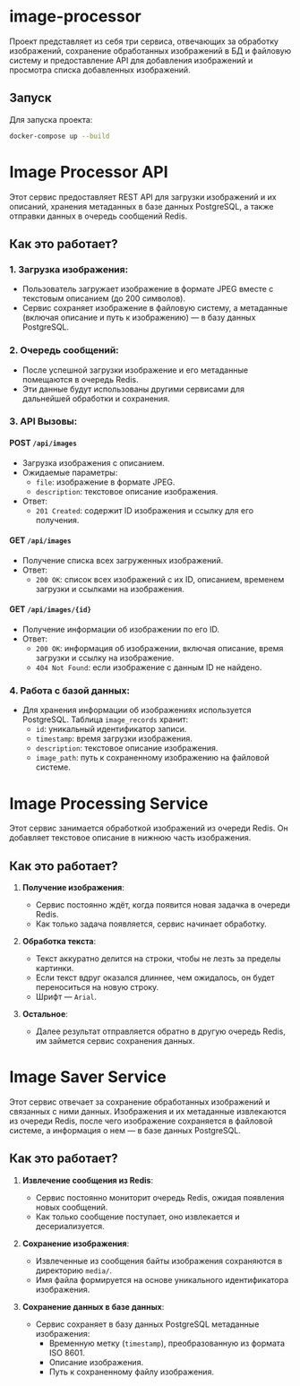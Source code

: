 # image-processor
Проект представляет из себя три сервиса, отвечающих за обработку изображений, сохранение обработанных изображений в БД и файловую систему и предоставление API для добавления изображений и просмотра списка добавленных изображений.

## Запуск
Для запуска проекта:
```bash
docker-compose up --build
```

# Image Processor API

Этот сервис предоставляет REST API для загрузки изображений и их описаний, хранения метаданных в базе данных PostgreSQL, а также отправки данных в очередь сообщений Redis.

## Как это работает?

### 1. **Загрузка изображения**:
   - Пользователь загружает изображение в формате JPEG вместе с текстовым описанием (до 200 символов).
   - Сервис сохраняет изображение в файловую систему, а метаданные (включая описание и путь к изображению) — в базу данных PostgreSQL.

### 2. **Очередь сообщений**:
   - После успешной загрузки изображение и его метаданные помещаются в очередь Redis.
   - Эти данные будут использованы другими сервисами для дальнейшей обработки и сохранения.

### 3. **API Вызовы**:

#### POST `/api/images`
   - Загрузка изображения с описанием.
   - Ожидаемые параметры:
     - `file`: изображение в формате JPEG.
     - `description`: текстовое описание изображения.
   - Ответ:
     - `201 Created`: содержит ID изображения и ссылку для его получения.

#### GET `/api/images`
   - Получение списка всех загруженных изображений.
   - Ответ:
     - `200 OK`: список всех изображений с их ID, описанием, временем загрузки и ссылками на изображения.

#### GET `/api/images/{id}`
   - Получение информации об изображении по его ID.
   - Ответ:
     - `200 OK`: информация об изображении, включая описание, время загрузки и ссылку на изображение.
     - `404 Not Found`: если изображение с данным ID не найдено.

### 4. **Работа с базой данных**:
   - Для хранения информации об изображениях используется PostgreSQL. Таблица `image_records` хранит:
     - `id`: уникальный идентификатор записи.
     - `timestamp`: время загрузки изображения.
     - `description`: текстовое описание изображения.
     - `image_path`: путь к сохраненному изображению на файловой системе.

# Image Processing Service

Этот сервис занимается обработкой изображений из очереди Redis. Он добавляет текстовое описание в нижнюю часть изображения.

## Как это работает?

1. **Получение изображения**:
   - Сервис постоянно ждёт, когда появится новая задачка в очереди Redis.
   - Как только задача появляется, сервис начинает обработку.

2. **Обработка текста**:
   - Текст аккуратно делится на строки, чтобы не лезть за пределы картинки.
   - Если текст вдруг оказался длиннее, чем ожидалось, он будет переноситься на новую строку.
   - Шрифт — `Arial`.

3. **Остальное**:
   - Далее результат отправляется обратно в другую очередь Redis, им займется сервис сохранения данных.

# Image Saver Service

Этот сервис отвечает за сохранение обработанных изображений и связанных с ними данных. Изображения и их метаданные извлекаются из очереди Redis, после чего изображение сохраняется в файловой системе, а информация о нем — в базе данных PostgreSQL.

## Как это работает?

1. **Извлечение сообщения из Redis**:
   - Сервис постоянно мониторит очередь Redis, ожидая появления новых сообщений.
   - Как только сообщение поступает, оно извлекается и десериализуется.

2. **Сохранение изображения**:
   - Извлеченные из сообщения байты изображения сохраняются в директорию `media/`.
   - Имя файла формируется на основе уникального идентификатора изображения.

3. **Сохранение данных в базе данных**:
   - Сервис сохраняет в базу данных PostgreSQL метаданные изображения:
     - Временную метку (`timestamp`), преобразованную из формата ISO 8601.
     - Описание изображения.
     - Путь к сохраненному файлу изображения.
